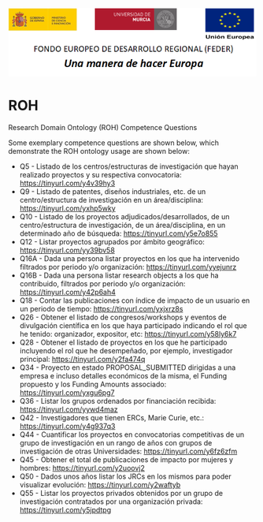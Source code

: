 ![](https://github.com/HerculesCRUE/ROH/blob/gh-pages/media/CabeceraDocumentosMD.png)

# ROH
Research Domain Ontology (ROH) Competence Questions 

Some exemplary competence questions are shown below, which demonstrate the ROH ontology usage are shown below:

* Q5 - Listado de los centros/estructuras de investigación que hayan realizado proyectos y su respectiva convocatoria: https://tinyurl.com/y4v39hy3
* Q9 - Listado de patentes, diseños industriales, etc. de un centro/estructura de investigación en un área/disciplina:  https://tinyurl.com/yxhp5wky
* Q10 - Listado de los proyectos adjudicados/desarrollados, de un centro/estructura de investigación, de un área/disciplina, en un determinado año de búsqueda: https://tinyurl.com/y5e7o855
* Q12 - Listar proyectos agrupados por ámbito geográfico: https://tinyurl.com/yy39bv58
* Q16A - Dada una persona listar proyectos en los que ha intervenido filtrados por periodo y/o organización: https://tinyurl.com/yyejunrz
* Q16B - Dada una persona listar research objects a los que ha contribuido, filtrados por periodo y/o organización: https://tinyurl.com/y42p6ah4
* Q18 - Contar las publicaciones con índice de impacto de un usuario en un periodo de tiempo: https://tinyurl.com/yxjxrz8s
* Q26 - Obtener el listado de congresos/workshops y eventos de divulgación científica en los que haya participado indicando el rol que he tenido: organizador, expositor, etc: https://tinyurl.com/y58ly6k7
* Q28 - Obtener el listado de proyectos en los que he participado incluyendo el rol que he desempeñado, por ejemplo, investigador principal: https://tinyurl.com/y2fa474q
* Q34 - Proyecto en estado PROPOSAL_SUBMITTED dirigidas a una empresa e incluso detalles económicos de la misma, el Funding propuesto y los Funding Amounts associado: https://tinyurl.com/yxgu6pg7
* Q36 - Listar los grupos ordenados por financiación recibida: https://tinyurl.com/yywd4maz
* Q42 - Investigadores que tienen ERCs, Marie Curie, etc.: https://tinyurl.com/y4g937q3
* Q44 - Cuantificar los proyectos en convocatorias competitivas de un grupo de investigación en un rango de años con grupos de investigación de otras Universidades: https://tinyurl.com/y6fz6zfm
* Q45 - Obtener el total de publicaciones de impacto por mujeres y hombres: https://tinyurl.com/y2uoovj2
* Q50 - Dados unos años listar los JRCs en los mismos para poder visualizar evolución: https://tinyurl.com/y2waftyb
* Q55 - Listar los proyectos privados obtenidos por un grupo de investigación contratados por una organización privada: https://tinyurl.com/y5jpdtpg
